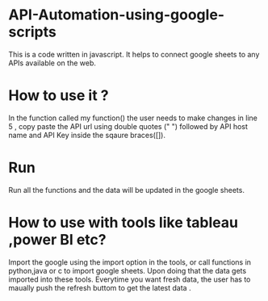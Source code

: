 # API-Automation-using-google-scripts
This is a code written in javascript. It helps to connect google sheets to any APIs available on the web. 
# How to use it ?
In the function called my function() the user needs to make changes in line 5 , copy paste the API url using double quotes
(" ") followed by API host name and API Key inside the sqaure braces([]).
# Run
Run all the functions and the data will be updated in the google sheets.
# How to use with tools like tableau ,power BI etc?
Import the google using the import option in the tools, or call functions in python,java or c to import google sheets. Upon doing that the data gets imported into these tools. Everytime you want fresh data, the user has to maually push the refresh buttom to get the latest data .
